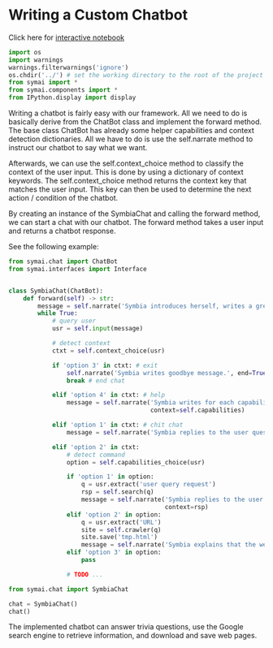 # Writing a Custom Chatbot

Click here for [interactive notebook](https://github.com/ExtensityAI/symbolicai/blob/main/notebooks/ChatBot.ipynb)

```python
import os
import warnings
warnings.filterwarnings('ignore')
os.chdir('../') # set the working directory to the root of the project
from symai import *
from symai.components import *
from IPython.display import display
```

Writing a chatbot is fairly easy with our framework. All we need to do is basically derive from the ChatBot class and implement the forward method. The base class ChatBot has already some helper capabilities and context detection dictionaries. All we have to do is use the self.narrate method to instruct our chatbot to say what we want.

Afterwards, we can use the self.context_choice method to classify the context of the user input. This is done by using a dictionary of context keywords. The self.context_choice method returns the context key that matches the user input. This key can then be used to determine the next action / condition of the chatbot.

By creating an instance of the SymbiaChat and calling the forward method, we can start a chat with our chatbot. The forward method takes a user input and returns a chatbot response.

See the following example:

```python
from symai.chat import ChatBot
from symai.interfaces import Interface


class SymbiaChat(ChatBot):
    def forward(self) -> str:
        message = self.narrate('Symbia introduces herself, writes a greeting message and asks how to help.')
        while True:
            # query user
            usr = self.input(message)

            # detect context
            ctxt = self.context_choice(usr)

            if 'option 3' in ctxt: # exit
                self.narrate('Symbia writes goodbye message.', end=True)
                break # end chat

            elif 'option 4' in ctxt: # help
                message = self.narrate('Symbia writes for each capability one sentence.',
                                       context=self.capabilities)

            elif 'option 1' in ctxt: # chit chat
                message = self.narrate('Symbia replies to the user question in a casual way.')

            elif 'option 2' in ctxt:
                # detect command
                option = self.capabilities_choice(usr)

                if 'option 1' in option:
                    q = usr.extract('user query request')
                    rsp = self.search(q)
                    message = self.narrate('Symbia replies to the user based on the online search results.',
                                           context=rsp)
                elif 'option 2' in option:
                    q = usr.extract('URL')
                    site = self.crawler(q)
                    site.save('tmp.html')
                    message = self.narrate('Symbia explains that the website is downloaded to the `tmp.html` file.')
                elif 'option 3' in option:
                    pass

                # TODO ...
```

```python
from symai.chat import SymbiaChat

chat = SymbiaChat()
chat()
```

The implemented chatbot can answer trivia questions, use the Google search engine to retrieve information, and download and save web pages.
